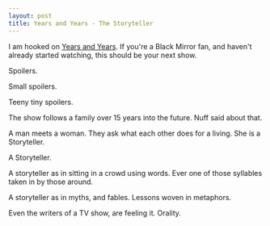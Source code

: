 ```yaml
---
layout: post
title: Years and Years - The Storyteller
---
```

I am hooked on [Years and Years](https://www.imdb.com/title/tt8694364/). If you're a 
Black Mirror fan, and haven't already started watching, this should be your next show.

Spoilers.

Small spoilers.

Teeny tiny spoilers. 

The show follows a family over 15 years into the future. Nuff said about that.

A man meets a woman. They ask what each other does for a living. She is a Storyteller.

A Storyteller.

A storyteller as in sitting in a crowd using words. Ever one of those syllables taken 
in by those around. 

A storyteller as in myths, and fables. Lessons woven in metaphors.

Even the writers of a TV show, are feeling it. Orality.

